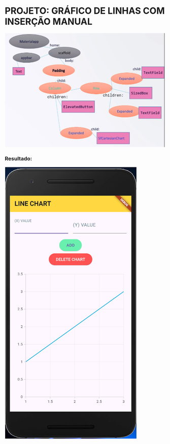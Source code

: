# PROJETO: GRÁFICO DE LINHAS COM INSERÇÃO MANUAL

![alt text](image-1.png)

### Resultado:
![alt text](image-2.png)

